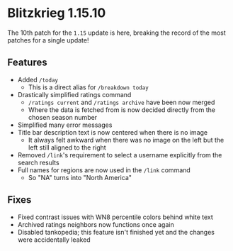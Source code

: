 # Blitzkrieg 1.15.10

The 10th patch for the `1.15` update is here, breaking the record of the most patches for a single update!

## Features

- Added `/today`
  - This is a direct alias for `/breakdown today`
- Drastically simplified ratings command
  - `/ratings current` and `/ratings archive` have been now merged
  - Where the data is fetched from is now decided directly from the chosen season number
- Simplified many error messages
- Title bar description text is now centered when there is no image
  - It always felt awkward when there was no image on the left but the left still aligned to the right
- Removed `/link`'s requirement to select a username explicitly from the search results
- Full names for regions are now used in the `/link` command
  - So "NA" turns into "North America"

## Fixes

- Fixed contrast issues with WN8 percentile colors behind white text
- Archived ratings neighbors now functions once again
- Disabled tankopedia; this feature isn't finished yet and the changes were accidentally leaked
